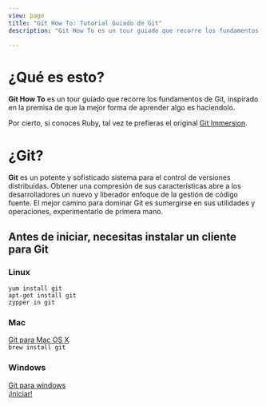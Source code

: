 ```yaml
---
view: page
title: "Git How To: Tutorial Guiado de Git"
description: "Git How To es un tour guiado que recorre los fundamentos de Git, inspirado en la premisa de que la mejor forma de aprender algo es haciendolo. El mejor camino para dominar Git es sumergirse en sus utilidades y operaciones, experimentarlo de primera mano."

---
```


<div class="row">
<div class="col-sm-6">
<h1 class="title-big">&iquest;Qu&eacute; es esto?</h1>

<p><b class="inline">Git How To</b> es un tour guiado que recorre los fundamentos de Git, inspirado en la premisa de que la mejor forma de aprender algo es haciendolo.</p>
<p>Por cierto, si conoces Ruby, tal vez te prefieras el original <a href="http://gitimmersion.com/">Git Immersion</a>.</p>
</div>
<div class="col-sm-6">
<h1 class="title-big">&iquest;Git?</h1>

<p class=""><b class="inline">Git</b> es un potente y sofisticado sistema para el control de versiones distribuídas. Obtener una compresi&oacute;n de sus caracter&iacute;sticas abre a los desarrolladores un nuevo y liberador enfoque de la gesti&oacute;n de c&oacute;digo fuente. El mejor camino para dominar Git es sumergirse en sus utilidades y operaciones, experimentarlo de primera mano.</p>
</div>
</div>



## Antes de iniciar, necesitas instalar un cliente para Git

<div class="row">
<div class="col-sm-4">
<h3><i class="fa fa-linux"></i> Linux</h3>
<code>yum install git</code><br/>
<code>apt-get install git</code><br/>
<code>zypper in git</code>
</div>


<div class="col-sm-4">
<h3><i class="fa fa-apple"></i> Mac</h3>
<a href="http://git-scm.com/download/mac">Git para Mac OS X</a><br/>
<code>brew install git</code><br/>
</div>

<div class="col-sm-4">
<h3><i class="fa fa-windows"></i> Windows</h3>
<a href="http://git-for-windows.github.io//">Git para windows</a>
</div>

</div>

<div class="row go-block">
  <div class="col-sm-12">
    <a class="btn btn-hg btn-primary go" href="/setup"><i class="fa fa-flag"></i> &iexcl;Iniciar!</a>
  </div>
</div>
